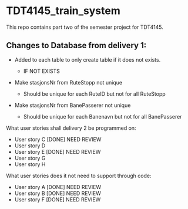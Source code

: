 # TDT4145_train_system
This repo contains part two of the semester project for TDT4145.

## Changes to Database from delivery 1:
* Added to each table to only create table if it does not exists.
  * IF NOT EXISTS

* Make stasjonsNr from RuteStopp not unique
  * Should be unique for each RuteID but not for all RuteStopp
* Make stasjonsNr from BanePasserer not unique
  * Should be unique for each Banenavn but not for all BanePasserer

What user stories shall delivery 2 be programmed on:
* User story C [DONE] NEED REVIEW
* User story D
* User story E [DONE] NEED REVIEW
* User story G
* User story H

What user stories does it not need to support through code:
* User story A [DONE] NEED REVIEW
* User story B [DONE] NEED REVIEW
* User story F [DONE] NEED REVIEW



